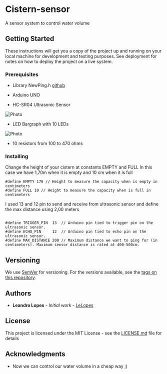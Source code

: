 
# Cistern-sensor

A sensor system to control water volume

## Getting Started

These instructions will get you a copy of the project up and running on your local machine for development and testing purposes. See deployment for notes on how to deploy the project on a live system.

### Prerequisites

- Library NewPing.h [github](https://github.com/PaulStoffregen/NewPing.git)

- Arduino UNO

- HC-SR04 Ultrasonic Sensor

![Photo](https://img1.banggood.com/thumb/view/oaupload/banggood/images/CD/2E/707cc57b-02f0-8189-5420-d96fccb486b1.jpg)

- LED Bargraph with 10 LEDs

![Photo](http://www.learningaboutelectronics.com/images/10-segment-LED-bar-graph.png)

- 10 resistors from 100 to 470 ohms

### Installing

Change the height of your cistern at constants EMPTY and FULL
In this case we have 1,70m when it is empty and 10 cm when it is full

```
#define EMPTY 170 // Height to measure the capacity when is empty in centimeters
#define FULL 10 // Height to measure the capacity when is full in centimeters

```

I used 13 and 12 pin to send and receive from ultrasonic sensor and define the max distance using 2,00 meters
```

#define TRIGGER_PIN  13  // Arduino pin tied to trigger pin on the ultrasonic sensor.
#define ECHO_PIN     12  // Arduino pin tied to echo pin on the ultrasonic sensor.
#define MAX_DISTANCE 200 // Maximum distance we want to ping for (in centimeters). Maximum sensor distance is rated at 400-500cm.

```

## Versioning

We use [SemVer](http://semver.org/) for versioning. For the versions available, see the [tags on this repository](https://github.com/your/project/tags). 

## Authors

* **Leandro Lopes** - *Initial work* - [LeLopes](https://github.com/leandrol3/)

## License

This project is licensed under the MIT License - see the [LICENSE.md](LICENSE.md) file for details

## Acknowledgments

* Now we can control our water volume in a cheap way ;)

